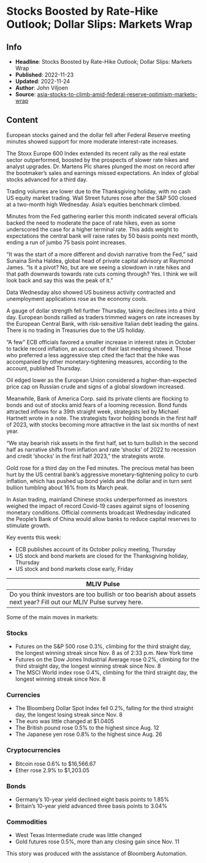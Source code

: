 # Stocks Boosted by Rate-Hike Outlook; Dollar Slips: Markets Wrap

## Info

*   **Headline**: Stocks Boosted by Rate-Hike Outlook; Dollar Slips: Markets Wrap
*   **Published**: 2022-11-23
*   **Updated**: 2022-11-24
*   **Author**: John Viljoen
*   **Source**: [asia-stocks-to-climb-amid-federal-reserve-optimism-markets-wrap](https://www.bloomberg.com/news/articles/2022-11-23/asia-stocks-to-climb-amid-federal-reserve-optimism-markets-wrap)
## Content




European stocks gained and the dollar fell after Federal Reserve meeting minutes showed support for more moderate interest-rate increases.

The Stoxx Europe 600 Index extended its recent rally as the real estate sector outperformed, boosted by the prospects of slower rate hikes and analyst upgrades. Dr. Martens Plc shares plunged the most on record after the bootmaker’s sales and earnings missed expectations. An index of global stocks advanced for a third day.

Trading volumes are lower due to the Thanksgiving holiday, with no cash US equity market trading. Wall Street futures rose after the S&P 500 closed at a two-month high Wednesday. Asia’s equities benchmark climbed.

Minutes from the Fed gathering earlier this month indicated several officials backed the need to moderate the pace of rate hikes, even as some underscored the case for a higher terminal rate. This adds weight to expectations the central bank will raise rates by 50 basis points next month, ending a run of jumbo 75 basis point increases.

“It was the start of a more different and dovish narrative from the Fed,” said Sunaina Sinha Haldea, global head of private capital advisory at Raymond James. “Is it a pivot? No, but are we seeing a slowdown in rate hikes and that path downwards towards rate cuts coming through? Yes. I think we will look back and say this was the peak of it.”

Data Wednesday also showed US business activity contracted and unemployment applications rose as the economy cools.

A gauge of dollar strength fell further Thursday, taking declines into a third day. European bonds rallied as traders trimmed wagers on rate increases by the European Central Bank, with risk-sensitive Italian debt leading the gains. There is no trading in Treasuries due to the US holiday.

“A few” ECB officials favored a smaller increase in interest rates in October to tackle record inflation, an account of their last meeting showed. Those who preferred a less aggressive step cited the fact that the hike was accompanied by other monetary-tightening measures, according to the account, published Thursday.

Oil edged lower as the European Union considered a higher-than-expected price cap on Russian crude and signs of a global slowdown increased.

Meanwhile, Bank of America Corp. said its private clients are flocking to bonds and out of stocks amid fears of a looming recession. Bond funds attracted inflows for a 39th straight week, strategists led by Michael Hartnett wrote in a note. The strategists favor holding bonds in the first half of 2023, with stocks becoming more attractive in the last six months of next year.

“We stay bearish risk assets in the first half, set to turn bullish in the second half as narrative shifts from inflation and rate ‘shocks’ of 2022 to recession and credit ‘shocks’ in the first half 2023,” the strategists wrote.

Gold rose for a third day on the Fed minutes. The precious metal has been hurt by the US central bank’s aggressive monetary-tightening policy to curb inflation, which has pushed up bond yields and the dollar and in turn sent bullion tumbling about 16% from its March peak.

In Asian trading, mainland Chinese stocks underperformed as investors weighed the impact of record Covid-19 cases against signs of loosening monetary conditions. Official comments broadcast Wednesday indicated the People’s Bank of China would allow banks to reduce capital reserves to stimulate growth.

Key events this week:

*   ECB publishes account of its October policy meeting, Thursday
*   US stock and bond markets are closed for the Thanksgiving holiday, Thursday
*   US stock and bond markets close early, Friday

| MLIV Pulse |
| --- |
| Do you think investors are too bullish or too bearish about assets next year? Fill out our MLIV Pulse survey here. |

Some of the main moves in markets:

### Stocks

*   Futures on the S&P 500 rose 0.3%, climbing for the third straight day, the longest winning streak since Nov. 8 as of 2:33 p.m. New York time
*   Futures on the Dow Jones Industrial Average rose 0.2%, climbing for the third straight day, the longest winning streak since Nov. 8
*   The MSCI World index rose 0.4%, climbing for the third straight day, the longest winning streak since Nov. 8

### Currencies

*   The Bloomberg Dollar Spot Index fell 0.2%, falling for the third straight day, the longest losing streak since Nov. 8
*   The euro was little changed at $1.0405
*   The British pound rose 0.5% to the highest since Aug. 12
*   The Japanese yen rose 0.8% to the highest since Aug. 26

### Cryptocurrencies

*   Bitcoin rose 0.6% to $16,566.67
*   Ether rose 2.9% to $1,203.05

### Bonds

*   Germany’s 10-year yield declined eight basis points to 1.85%
*   Britain’s 10-year yield advanced three basis points to 3.04%

### Commodities

*   West Texas Intermediate crude was little changed
*   Gold futures rose 0.5%, more than any closing gain since Nov. 11

This story was produced with the assistance of Bloomberg Automation.
